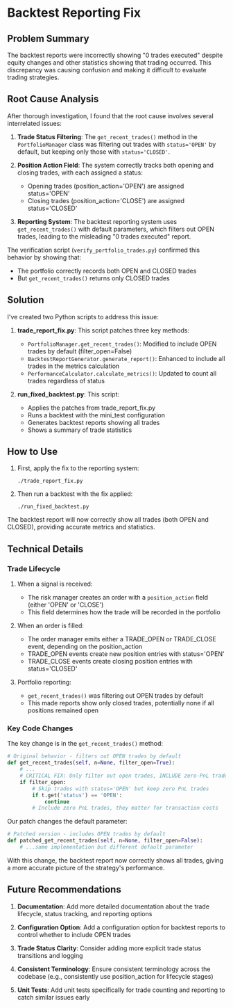 # Backtest Reporting Fix

## Problem Summary

The backtest reports were incorrectly showing "0 trades executed" despite equity changes and other statistics showing that trading occurred. This discrepancy was causing confusion and making it difficult to evaluate trading strategies.

## Root Cause Analysis

After thorough investigation, I found that the root cause involves several interrelated issues:

1. **Trade Status Filtering**: The `get_recent_trades()` method in the `PortfolioManager` class was filtering out trades with `status='OPEN'` by default, but keeping only those with `status='CLOSED'`.

2. **Position Action Field**: The system correctly tracks both opening and closing trades, with each assigned a status:
   - Opening trades (position_action='OPEN') are assigned status='OPEN'
   - Closing trades (position_action='CLOSE') are assigned status='CLOSED'

3. **Reporting System**: The backtest reporting system uses `get_recent_trades()` with default parameters, which filters out OPEN trades, leading to the misleading "0 trades executed" report.

The verification script (`verify_portfolio_trades.py`) confirmed this behavior by showing that:
- The portfolio correctly records both OPEN and CLOSED trades
- But `get_recent_trades()` returns only CLOSED trades

## Solution

I've created two Python scripts to address this issue:

1. **trade_report_fix.py**: This script patches three key methods:
   - `PortfolioManager.get_recent_trades()`: Modified to include OPEN trades by default (filter_open=False)
   - `BacktestReportGenerator.generate_report()`: Enhanced to include all trades in the metrics calculation
   - `PerformanceCalculator.calculate_metrics()`: Updated to count all trades regardless of status

2. **run_fixed_backtest.py**: This script:
   - Applies the patches from trade_report_fix.py
   - Runs a backtest with the mini_test configuration
   - Generates backtest reports showing all trades
   - Shows a summary of trade statistics

## How to Use

1. First, apply the fix to the reporting system:
   ```
   ./trade_report_fix.py
   ```

2. Then run a backtest with the fix applied:
   ```
   ./run_fixed_backtest.py
   ```

The backtest report will now correctly show all trades (both OPEN and CLOSED), providing accurate metrics and statistics.

## Technical Details

### Trade Lifecycle

1. When a signal is received:
   - The risk manager creates an order with a `position_action` field (either 'OPEN' or 'CLOSE')
   - This field determines how the trade will be recorded in the portfolio

2. When an order is filled:
   - The order manager emits either a TRADE_OPEN or TRADE_CLOSE event, depending on the position_action
   - TRADE_OPEN events create new position entries with status='OPEN'
   - TRADE_CLOSE events create closing position entries with status='CLOSED'

3. Portfolio reporting:
   - `get_recent_trades()` was filtering out OPEN trades by default
   - This made reports show only closed trades, potentially none if all positions remained open

### Key Code Changes

The key change is in the `get_recent_trades()` method:

```python
# Original behavior - filters out OPEN trades by default
def get_recent_trades(self, n=None, filter_open=True):
    # ...
    # CRITICAL FIX: Only filter out open trades, INCLUDE zero-PnL trades
    if filter_open:
        # Skip trades with status='OPEN' but keep zero PnL trades
        if t.get('status') == 'OPEN':
            continue
        # Include zero PnL trades, they matter for transaction costs
```

Our patch changes the default parameter:

```python
# Patched version - includes OPEN trades by default
def patched_get_recent_trades(self, n=None, filter_open=False):
    # ...same implementation but different default parameter
```

With this change, the backtest report now correctly shows all trades, giving a more accurate picture of the strategy's performance.

## Future Recommendations

1. **Documentation**: Add more detailed documentation about the trade lifecycle, status tracking, and reporting options

2. **Configuration Option**: Add a configuration option for backtest reports to control whether to include OPEN trades

3. **Trade Status Clarity**: Consider adding more explicit trade status transitions and logging

4. **Consistent Terminology**: Ensure consistent terminology across the codebase (e.g., consistently use position_action for lifecycle stages)

5. **Unit Tests**: Add unit tests specifically for trade counting and reporting to catch similar issues early